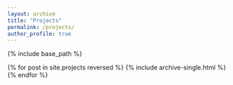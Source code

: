 ```yaml
---
layout: archive
title: "Projects"
permalink: /projects/
author_profile: true
---
```


{% include base_path %}


{% for post in site.projects reversed %} {% include archive-single.html %} {% endfor %}
